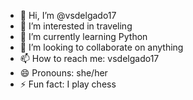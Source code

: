 - 👋 Hi, I’m @vsdelgado17
- 👀 I’m interested in traveling
- 🌱 I’m currently learning Python
- 💞️ I’m looking to collaborate on anything
- 📫 How to reach me: vsdelgado17
- 😄 Pronouns: she/her
- ⚡ Fun fact: I play chess

<!---
vsdelgado17/vsdelgado17 is a ✨ special ✨ repository because its `README.md` (this file) appears on your GitHub profile.
You can click the Preview link to take a look at your changes.
--->
